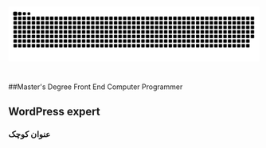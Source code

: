 
###

<img src="https://raw.githubusercontent.com/platane/platane/output/github-contribution-grid-snake-dark.svg" alt="Snake animation" />

###
# 
##Master's Degree Front End Computer Programmer
## WordPress expert
### عنوان کوچک
